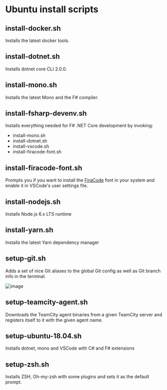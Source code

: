 # Ubuntu install scripts

## install-docker.sh

Installs the latest docker tools.

## install-dotnet.sh

Installs dotnet core CLI 2.0.0.

## install-mono.sh

Installs the latest Mono and the F# compiler.

## install-fsharp-devenv.sh

Installs everything needed for F# .NET Core development by invoking:

- install-mono.sh
- install-dotnet.sh
- install-vscode.sh
- install-firacode-font.sh

## install-firacode-font.sh

Prompts you if you want to install the [FiraCode](https://github.com/tonsky/FiraCode) font in your system and enable it in VSCode's user settings file.

## install-nodejs.sh

Installs Node.js 6.x LTS runtime

## install-yarn.sh

Installs the latest Yarn dependency manager

## setup-git.sh

Adds a set of nice Git aliases to the global Git config as well as Git branch info in the terminal.

![image](https://user-images.githubusercontent.com/16226914/32015244-c95b6760-b9c0-11e7-8738-3e3faae891dd.png)

## setup-teamcity-agent.sh

Downloads the TeamCity agent binaries from a given TeamCity server and registers itself to it with the given agent name.

## setup-ubuntu-18.04.sh

Installs dotnet, mono and VSCode with C# and F# extensions

## setup-zsh.sh

Installs ZSH, Oh-my-zsh with some plugins and sets it as the default prompt.